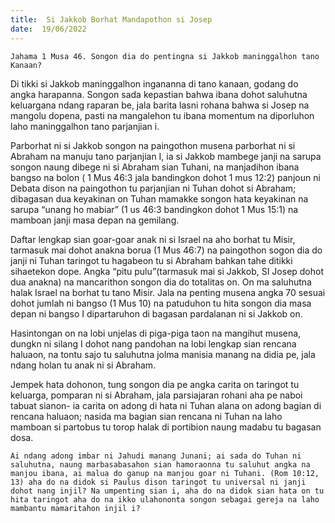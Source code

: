```yaml
---
title:  Si Jakkob Borhat Mandapothon si Josep
date:  19/06/2022
---
```


`Jahama 1 Musa 46. Songon dia do pentingna si Jakkob maninggalhon tano Kanaan?`

Di tikki si Jakkob maninggalhon ingananna di tano kanaan, godang do angka harapanna. Songon sada kepastian bahwa ibana dohot saluhutna keluargana ndang raparan be, jala barita lasni rohana bahwa si Josep na mangolu dopena, pasti na mangalehon tu ibana momentum na diporluhon laho maninggalhon tano parjanjian i.

Parborhat ni si Jakkob songon na paingothon musena parborhat ni si Abraham na manuju tano parjanjian I, ia si Jakkob mambege janji na sarupa songon naung dibege ni si Abraham sian Tuhani, na manjadihon ibana bangso na bolon ( 1 Mus 46:3 jala bandingkon dohot 1 mus 12:2) panjoun ni Debata dison na paingothon tu parjanjian ni Tuhan dohot si Abraham; dibagasan dua keyakinan on Tuhan mamakke songon hata keyakinan na sarupa “unang ho mabiar” (1 us 46:3 bandingkon dohot 1 Mus 15:1) na mamboan janji masa depan na gemilang.

Daftar lengkap sian goar-goar anak ni si Israel na aho borhat tu Misir, tarmasuk mai dohot anakna borua (1 Mus 46:7) na paingothon sogon dia do janji ni Tuhan taringot tu hagabeon tu si Abraham bahkan tahe ditikki sihaetekon dope. Angka “pitu pulu”(tarmasuk mai si Jakkob, SI Josep dohot dua anakna) na mancarithon songon dia do totalitas on. On ma saluhutna halak Israel  na borhat tu tano Misir. Jala na penting musena angka 70 sesuai dohot jumlah ni bangso (1 Mus 10) na patuduhon tu hita songon dia masa depan ni bangso I dipartaruhon di bagasan pardalanan ni si Jakkob on.

Hasintongan on na lobi unjelas di piga-piga taon na mangihut musena, dungkn ni silang I dohot nang pandohan na lobi lengkap sian rencana haluaon, na tontu sajo tu saluhutna jolma manisia manang na didia pe, jala ndang holan tu anak ni si Abraham.

Jempek hata dohonon, tung songon dia pe angka carita on taringot tu keluarga, pomparan ni si Abraham, jala parsiajaran rohani aha pe naboi tabuat sianon- ia carita on adong di hata ni Tuhan alana on adong bagian di rencana haluaon; nasida ma bagian sian rencana ni Tuhan na laho mamboan si partobus tu torop halak di portibion naung madabu tu bagasan dosa.

`Ai ndang adong imbar ni Jahudi manang Junani; ai sada do Tuhan ni saluhutna, naung marbasabasahon sian hamoraonna tu saluhut angka na manjou ibana, ai malua do ganup na manjou goar ni Tuhani. (Rom 10:12, 13) aha do na didok si Paulus dison taringot tu universal ni janji dohot nang injil? Na umpenting sian i, aha do na didok sian hata on tu hita taringot aha do na ikko ulahononta songon sebagai gereja na laho mambantu mamaritahon injil i?`